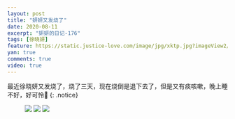 ```yaml
---
layout: post
title: "妍妍又发烧了"
date: 2020-08-11
excerpt: "妍妍的日记-176"
tags: [徐晓妍]
feature: https://static.justice-love.com/image/jpg/xktp.jpg?imageView2/1/w/1200/h/500
yan: true
comments: true
video: true
---
```

最近徐晓妍又发烧了，烧了三天，现在烧倒是退下去了，但是又有痰咳嗽，晚上睡不好，好可怜🥺
{: .notice}
<figure>
    <img src="{{ site.staticUrl }}/yanyan/image/zuijinyoufashaole0.jpeg?imageMogr2/auto-orient" />
    <img src="{{ site.staticUrl }}/yanyan/image/zuijinyoufashaole1.jpeg?imageMogr2/auto-orient" />
    <img src="{{ site.staticUrl }}/yanyan/image/zuijinyoufashaole2.jpeg?imageMogr2/auto-orient" />
</figure>
